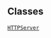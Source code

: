 ## Classes

<a href="../object/HTTPServer.html#HTTPServer"
target="main"><code>HTTPServer</code></a>  
